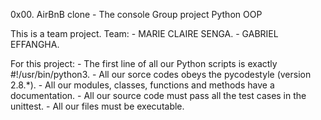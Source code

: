 0x00. AirBnB clone - The console
Group project
Python
OOP

This is a team project.
Team:
	- MARIE CLAIRE SENGA.
	- GABRIEL EFFANGHA.

For this project:
	- The first line of all our Python scripts is exactly #!/usr/bin/python3.
	- All our sorce codes obeys the pycodestyle (version 2.8.*).
	- All our modules, classes, functions and methods have a documentation.
	- All our source code must pass all the test cases in the unittest.
	- All our files must be executable.
